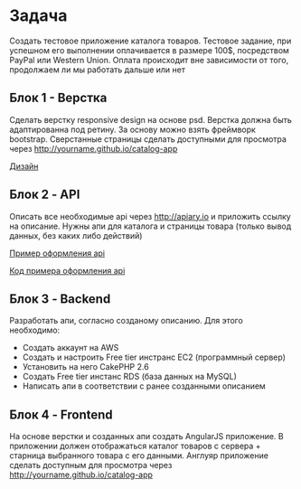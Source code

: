 # Задача

Создать тестовое приложение каталога товаров. Тестовое задание, при успешном его выполнении оплачивается в размере 100$, посредством PayPal или Western Union. Оплата происходит вне зависимости от того, продолжаем ли мы работать дальше или нет

## Блок 1 - Верстка

Сделать верстку responsive design на основе psd. Верстка должна быть адаптированна под ретину. За основу можно взять фреймворк bootstrap.
Сверстанные страницы сделать доступными для просмотра через http://yourname.github.io/catalog-app 

[Дизайн](resources/design) 

## Блок 2 - API

Описать все необходимые api через http://apiary.io и приложить ссылку на описание.
Нужны апи для каталога и страницы товара (только вывод данных, без каких либо действий)

[Пример оформления api](http://docs.papersapp.apiary.io/) 

[Код примера оформления api](resources/apiary.md) 

## Блок 3 - Backend

Разработать апи, согласно созданому описанию.
Для этого необходимо:

* Создать аккаунт на AWS
* Создать и настроить Free tier инстранс EC2 (программный сервер)
* Установить на него CakePHP 2.6
* Создать Free tier инстанс RDS (база данных на MySQL)
* Написать апи в соответствии с ранее созданными описанием

## Блок 4 - Frontend

На основе верстки и созданных апи создать AngularJS приложение.
В приложении должен отображаться каталог товаров с сервера + старница выбранного товара с его данными.
Англуяр приложение сделать доступным для просмотра через http://yourname.github.io/catalog-app 